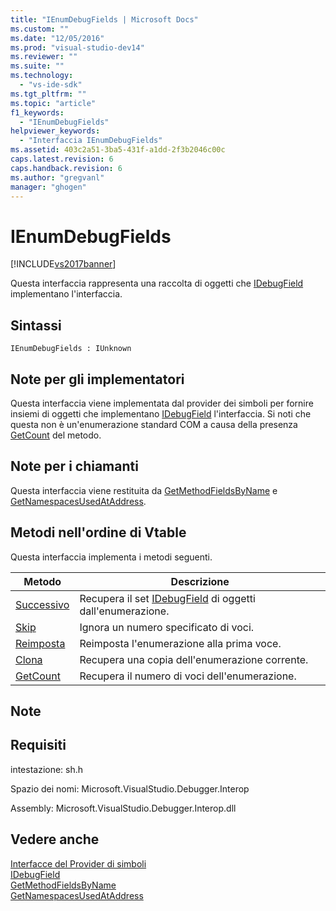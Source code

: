 ```yaml
---
title: "IEnumDebugFields | Microsoft Docs"
ms.custom: ""
ms.date: "12/05/2016"
ms.prod: "visual-studio-dev14"
ms.reviewer: ""
ms.suite: ""
ms.technology: 
  - "vs-ide-sdk"
ms.tgt_pltfrm: ""
ms.topic: "article"
f1_keywords: 
  - "IEnumDebugFields"
helpviewer_keywords: 
  - "Interfaccia IEnumDebugFields"
ms.assetid: 403c2a51-3ba5-431f-a1dd-2f3b2046c00c
caps.latest.revision: 6
caps.handback.revision: 6
ms.author: "gregvanl"
manager: "ghogen"
---
```

# IEnumDebugFields
[!INCLUDE[vs2017banner](../../../code-quality/includes/vs2017banner.md)]

Questa interfaccia rappresenta una raccolta di oggetti che [IDebugField](../../../extensibility/debugger/reference/idebugfield.md) implementano l'interfaccia.  
  
## Sintassi  
  
```  
IEnumDebugFields : IUnknown  
```  
  
## Note per gli implementatori  
 Questa interfaccia viene implementata dal provider dei simboli per fornire insiemi di oggetti che implementano [IDebugField](../../../extensibility/debugger/reference/idebugfield.md) l'interfaccia.  Si noti che questa non è un'enumerazione standard COM a causa della presenza [GetCount](../../../extensibility/debugger/reference/ienumdebugfields-getcount.md) del metodo.  
  
## Note per i chiamanti  
 Questa interfaccia viene restituita da [GetMethodFieldsByName](../Topic/IDebugSymbolProvider::GetMethodFieldsByName.md) e [GetNamespacesUsedAtAddress](../../../extensibility/debugger/reference/idebugsymbolprovider-getnamespacesusedataddress.md).  
  
## Metodi nell'ordine di Vtable  
 Questa interfaccia implementa i metodi seguenti.  
  
|Metodo|Descrizione|  
|------------|-----------------|  
|[Successivo](../../../extensibility/debugger/reference/ienumdebugfields-next.md)|Recupera il set [IDebugField](../../../extensibility/debugger/reference/idebugfield.md) di oggetti dall'enumerazione.|  
|[Skip](../Topic/IEnumDebugFields::Skip.md)|Ignora un numero specificato di voci.|  
|[Reimposta](../../../extensibility/debugger/reference/ienumdebugfields-reset.md)|Reimposta l'enumerazione alla prima voce.|  
|[Clona](../../../extensibility/debugger/reference/ienumdebugfields-clone.md)|Recupera una copia dell'enumerazione corrente.|  
|[GetCount](../../../extensibility/debugger/reference/ienumdebugfields-getcount.md)|Recupera il numero di voci dell'enumerazione.|  
  
## Note  
  
## Requisiti  
 intestazione: sh.h  
  
 Spazio dei nomi: Microsoft.VisualStudio.Debugger.Interop  
  
 Assembly: Microsoft.VisualStudio.Debugger.Interop.dll  
  
## Vedere anche  
 [Interfacce del Provider di simboli](../../../extensibility/debugger/reference/symbol-provider-interfaces.md)   
 [IDebugField](../../../extensibility/debugger/reference/idebugfield.md)   
 [GetMethodFieldsByName](../Topic/IDebugSymbolProvider::GetMethodFieldsByName.md)   
 [GetNamespacesUsedAtAddress](../../../extensibility/debugger/reference/idebugsymbolprovider-getnamespacesusedataddress.md)